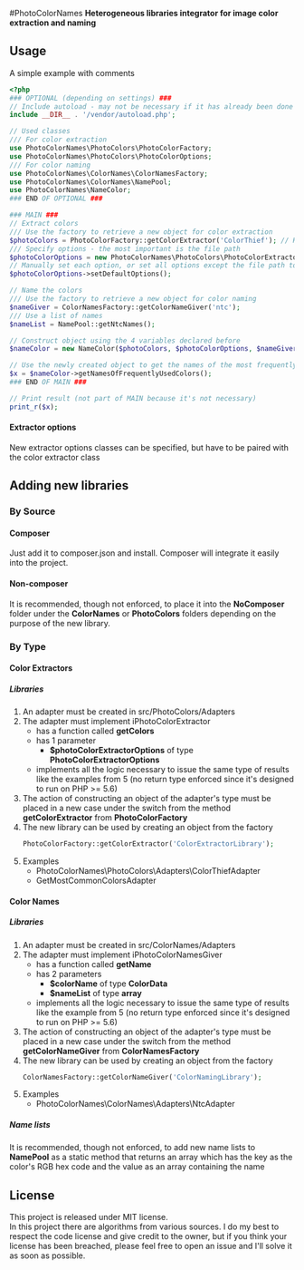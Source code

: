 #PhotoColorNames
**Heterogeneous libraries integrator for image color extraction and naming**

## Usage
A simple example with comments
```php
<?php
### OPTIONAL (depending on settings) ###
// Include autoload - may not be necessary if it has already been done
include __DIR__ . '/vendor/autoload.php';

// Used classes
/// For color extraction
use PhotoColorNames\PhotoColors\PhotoColorFactory;
use PhotoColorNames\PhotoColors\PhotoColorOptions;
/// For color naming
use PhotoColorNames\ColorNames\ColorNamesFactory;
use PhotoColorNames\ColorNames\NamePool;
use PhotoColorNames\NameColor;
### END OF OPTIONAL ###

### MAIN ###
// Extract colors
/// Use the factory to retrieve a new object for color extraction
$photoColors = PhotoColorFactory::getColorExtractor('ColorThief'); // Has to be installed via composer - 'GetMostCommonColors' can be used instead
/// Specify options - the most important is the file path
$photoColorOptions = new PhotoColorNames\PhotoColors\PhotoColorExtractorOptions(__DIR__ . '/test/images/test.jpg'); // Assuming there is a test image at this path
// Manually set each option, or set all options except the file path to their default value
$photoColorOptions->setDefaultOptions();

// Name the colors
/// Use the factory to retrieve a new object for color naming
$nameGiver = ColorNamesFactory::getColorNameGiver('ntc');
/// Use a list of names
$nameList = NamePool::getNtcNames();

// Construct object using the 4 variables declared before
$nameColor = new NameColor($photoColors, $photoColorOptions, $nameGiver, $nameList);

// Use the newly created object to get the names of the most frequently used colors in the file
$x = $nameColor->getNamesOfFrequentlyUsedColors();
### END OF MAIN ###

// Print result (not part of MAIN because it's not necessary)
print_r($x);
```
#### Extractor options
New extractor options classes can be specified, but have to be paired with the color extractor class

## Adding new libraries
### By Source
#### Composer
Just add it to composer.json and install. Composer will integrate it easily into the project.
#### Non-composer
It is recommended, though not enforced, to place it into the **NoComposer** folder under the **ColorNames** or **PhotoColors** folders depending on the purpose of the new library.

### By Type
#### Color Extractors
##### Libraries
1. An adapter must be created in src/PhotoColors/Adapters
2. The adapter must implement iPhotoColorExtractor
   - has a function called **getColors**
   - has 1 parameter
     - **$photoColorExtractorOptions** of type **PhotoColorExtractorOptions** 
   - implements all the logic necessary to issue the same type of results like the examples from 5 (no return type enforced since it's designed to run on PHP >= 5.6)
3. The action of constructing an object of the adapter's type must be placed in a new case under the switch from the method **getColorExtractor** from **PhotoColorFactory**
4. The new library can be used by creating an object from the factory
   ```php
   PhotoColorFactory::getColorExtractor('ColorExtractorLibrary');
   ```
5. Examples
   - PhotoColorNames\PhotoColors\Adapters\ColorThiefAdapter
   - GetMostCommonColorsAdapter

#### Color Names
##### Libraries
1. An adapter must be created in src/ColorNames/Adapters
2. The adapter must implement iPhotoColorNamesGiver
   - has a function called **getName**
   - has 2 parameters
     - **$colorName** of type **ColorData** 
     - **$nameList** of type **array**
   - implements all the logic necessary to issue the same type of results like the example from 5 (no return type enforced since it's designed to run on PHP >= 5.6)
3. The action of constructing an object of the adapter's type must be placed in a new case under the switch from the method **getColorNameGiver** from **ColorNamesFactory**
4. The new library can be used by creating an object from the factory
   ```php
   ColorNamesFactory::getColorNameGiver('ColorNamingLibrary');
   ```
5. Examples
   - PhotoColorNames\ColorNames\Adapters\NtcAdapter
##### Name lists
It is recommended, though not enforced, to add new name lists to **NamePool** as a static method that returns an array which has the key as the color's RGB hex code and the value as an array containing the name

## License
This project is released under MIT license.  
In this project there are algorithms from various sources. I do my best to respect the code license and give credit to the owner, but if you think your license has been breached, please feel free to open an issue and I'll solve it as soon as possible. 